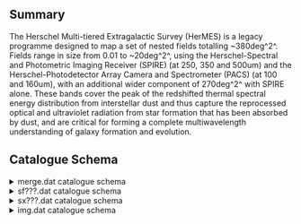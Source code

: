 ## Summary

The Herschel Multi-tiered Extragalactic Survey (HerMES) is a legacy programme designed to map a set of nested fields totalling ~380deg^2^. Fields range in size from 0.01 to ~20deg^2^, using the Herschel-Spectral and Photometric Imaging Receiver (SPIRE) (at 250, 350 and 500um) and the Herschel-Photodetector Array Camera and Spectrometer (PACS) (at 100 and 160um), with an additional wider component of 270deg^2^ with SPIRE alone. These bands cover the peak of the redshifted thermal spectral energy distribution from interstellar dust and thus capture the reprocessed optical and ultraviolet radiation from star formation that has been absorbed by dust, and are critical for forming a complete multiwavelength understanding of galaxy formation and evolution.

## Catalogue Schema

<details>
<summary>merge.dat catalogue schema</summary>

| Bytes   | Format   | Units   | Label   | Explanations                                                    |
|:--------|:---------|:--------|:--------|:----------------------------------------------------------------|
| 1- 22   | A22      | ---     | Field   | Field designation                                               |
| 24- 40  | A17      | ---     | ---     | [2HERMES S250 SF D]                                             |
| 42- 57  | A16      | ---     | 2HERMES | HerMES ID, JHHMMSS.s+DDMMSS (G1)                                |
| 61- 69  | F9.5     | deg     | RAdeg   | Right Ascension (J2000)                                         |
| 71- 79  | F9.5     | deg     | DEdeg   | Declination (J2000)                                             |
| 81- 96  | E16.11   | mJy     | F250    | Herschel/SPIRE flux density at 250um                            |
| 98-113  | E16.11   | mJy     | e_F250  | Instrumental error in flux 250um density                        |
| 115-130 | E16.11   | mJy     | F350    | Herschel/SPIRE flux density at 350um                            |
| 132-147 | E16.11   | mJy     | e_F350  | Instrumental error in flux 350um density                        |
| 149-164 | E16.11   | mJy     | F500    | Herschel/SPIRE flux density at 500um                            |
| 166-181 | E16.11   | mJy     | e_F500  | Instrumental error in flux 500um density                        |
| 183-198 | E16.11   | mJy     | E_F250  | Total error (instrumental + confusion)                          |
| 200-215 | E16.11   | ---     | chi250  | Local reduced {chi}^2^ statistic of 250um                       |
| 11      | pixel    | window  | 217-232 | E16.11 mJy   E_F350      Total error (instrumental + confusion) |
| 234-249 | E16.11   | ---     | chi350  | Local reduced {chi}^2^ statistic of 350um                       |
| 11      | pixel    | window  | 251-266 | E16.11 mJy   E_F500      Total error (instrumental + confusion) |
| 268-283 | E16.11   | ---     | chi500  | Local reduced {chi}^2^ statistic of 500um                       |
| 11      | pixel    | window  | 285-290 | I6    ---     gID       ID of the segment  where the source is  |
| 292-295 | I4       | ---     | Ng      | Number of sources in the segment gid                            |
| 297-304 | F8.5     | mJy     | bg250   | Background subtracted from 250um map (G2)                       |
| 306-313 | F8.5     | mJy     | bg350   | Background subtracted from 350um map (G2)                       |
| 315-322 | F8.5     | mJy     | bg500   | Background subtracted from 550um map (G2)                       |
| 324-330 | A7       | ---     | Com     | Comment                                                         |
</details>

<details>
<summary>sf???.dat catalogue schema</summary>

| Bytes   | Format   | Units   | Label   | Explanations                                                   |
|:--------|:---------|:--------|:--------|:---------------------------------------------------------------|
| 1- 22   | A22      | ---     | Field   | Field designation                                              |
| 24- 32  | A9       | ---     | ---     | [2HERMES S]                                                    |
| 33- 35  | I3       | um      | lam     | Herschel filter (250, 300 or 500)                              |
| 37- 40  | A4       | ---     | ---     | [SF D]                                                         |
| 42- 57  | A16      | ---     | 2HERMES | HerMES ID, JHHMMSS.s+DDMMSS (G1)                               |
| 61- 69  | F9.5     | deg     | RAdeg   | Right ascension (J2000)                                        |
| 71- 79  | F9.5     | deg     | DEdeg   | Declination (J2000)                                            |
| 81- 96  | E16.11   | mJy     | Flux    | Source flux density                                            |
| 98-113  | E16.11   | mJy     | e_Flux  | Source flux density formal uncertainty                         |
| 115-130 | E16.11   | mJy     | E_Flux  | Total uncertainty in the source flux density,                  |
| 132-147 | E16.11   | ---     | chi2    | Local reduced {chi}^2^ statistic of photometry                 |
| 11      | pixel    | window  | 149-154 | I6    ---     gID       ID of the segment  where the source is |
| 156-159 | I4       | ---     | Ng      | Number of sources in the segment gid                           |
| 161-169 | F9.6     | mJy     | bg      | Background subtracted from map in observed                     |
| 171-177 | A7       | ---     | Com     | Comments                                                       |
</details>

<details>
<summary>sx???.dat catalogue schema</summary>

| Bytes   | Format   | Units   | Label   | Explanations                                     |
|:--------|:---------|:--------|:--------|:-------------------------------------------------|
| 1- 22   | A22      | ---     | Field   | Field designation                                |
| 24- 32  | A9       | ---     | ---     | [2HERMES S]                                      |
| 33- 35  | I3       | um      | lam     | Herschel filter (250, 300 or 500)                |
| 37- 40  | A4       | ---     | ---     | [SX D]                                           |
| 42- 59  | A18      | ---     | 2HERMES | HerMES ID, JHHMMSS.s+DDMMSS,                     |
| 61- 69  | F9.5     | deg     | RAdeg   | Right ascension (J2000)                          |
| 71- 79  | F9.5     | deg     | DEdeg   | Declination (J2000)                              |
| 81- 90  | F10.5    | mJy     | Flux    | Source flux density                              |
| 92-100  | F9.5     | mJy     | e_Flux  | Source flux density formal uncertainty           |
| 102-113 | F12.5    | ---     | S/N     | Signal to instrumental noise: Flux/e_Flux        |
| 115-123 | F9.5     | deg     | e_RAdeg | Right ascension uncertainty                      |
| 125-133 | F9.5     | deg     | e_DEdeg | Declination uncertainty                          |
| 135-143 | F9.5     | mJy     | E_Flux  | ?=-99.99999 Total uncertainty in the source flux |
| 145-154 | F10.5    | ---     | SNR     | ?=-99.999 Signal to total noise: Flux/E_Flux     |
| 156-177 | E22.15   | mJy     | F1      | ?=1E+20 Source flux density, as measured using   |
| 178-200 | E23.15   | ---     | SN1     | ?=1E+20 Signal to instrumental noise, as         |
| 202-223 | E22.15   | mJy     | F2      | ?=1E+20 Source flux density, as measured using   |
| 224-246 | E23.15   | ---     | SN2     | ?=1E+20 Signal to instrumental noise, as         |
| 248     | A1       | ---     | fc      | [1T] source lies within a well-defined central   |
| 250-256 | A7       | ---     | Com     | Comment                                          |
</details>

<details>
<summary>img.dat catalogue schema</summary>

| Bytes   | Format   | Units      | Label    | Explanations                          |
|:--------|:---------|:-----------|:---------|:--------------------------------------|
| 1- 17   | A17      | ---        | Field    | Field designation                     |
| 19- 27  | F9.5     | deg        | RAdeg    | Right Ascension of center (J2000)     |
| 28- 36  | F9.5     | deg        | DEdeg    | Declination of center (J2000)         |
| 38- 42  | F5.2     | arcsec/pix | Scale    | Scale of the image                    |
| 44- 47  | I4       | pix        | Nx       | Number of pixels along X-axis         |
| 48      | A1       | ---        | ---      | [x]                                   |
| 49- 52  | I4       | pix        | Ny       | Number of pixels along Y-axis         |
| 54- 56  | I3       | um         | lam      | Wavelength (250, 350 or 500)          |
| 58-108  | A51      | ---        | FileName | Name of FITS file in subdirectory img |
| 109-156 | A48      | ---        | Title    | Title and comments                    |
</details>
